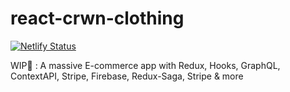 # react-crwn-clothing 

[![Netlify Status](https://api.netlify.com/api/v1/badges/8f938751-b0b2-4cd4-9835-a0492e0b789d/deploy-status)](https://app.netlify.com/sites/pepperst/deploys)

WIP:construction: : A massive E-commerce app with Redux, Hooks, GraphQL, ContextAPI, Stripe, Firebase, Redux-Saga, Stripe &amp; more
